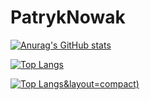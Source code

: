 # PatrykNowak

[![Anurag's GitHub stats](https://github-readme-stats.vercel.app/api?username=pat-on&count_private=true)](https://github.com/anuraghazra/github-readme-stats)



[![Top Langs](https://github-readme-stats.vercel.app/api/top-langs/?username=pat-on)](https://github.com/anuraghazra/github-readme-stats)

[![Top Langs](https://github-readme-stats.vercel.app/api/top-langs/?username=pat-on)&layout=compact)](https://github.com/anuraghazra/github-readme-stats)
